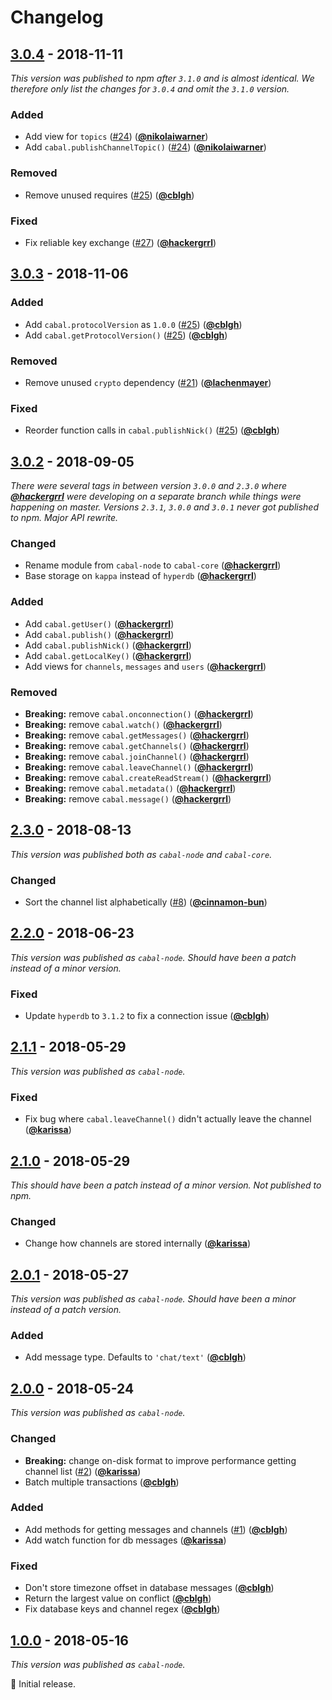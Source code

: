 # Changelog

## [3.0.4] - 2018-11-11

_This version was published to npm after `3.1.0` and is almost identical. We therefore only list the changes for `3.0.4` and omit the `3.1.0` version._

### Added

- Add view for `topics` ([#24](https://github.com/cabal-club/cabal-core/issues/24)) ([**@nikolaiwarner**](https://github.com/nikolaiwarner))
- Add `cabal.publishChannelTopic()` ([#24](https://github.com/cabal-club/cabal-core/issues/24)) ([**@nikolaiwarner**](https://github.com/nikolaiwarner))

### Removed

- Remove unused requires ([#25](https://github.com/cabal-club/cabal-core/issues/25)) ([**@cblgh**](https://github.com/cblgh))

### Fixed

- Fix reliable key exchange ([#27](https://github.com/cabal-club/cabal-core/issues/27)) ([**@hackergrrl**](https://github.com/hackergrrl))

## [3.0.3] - 2018-11-06

### Added

- Add `cabal.protocolVersion` as `1.0.0` ([#25](https://github.com/cabal-club/cabal-core/issues/25)) ([**@cblgh**](https://github.com/cblgh))
- Add `cabal.getProtocolVersion()` ([#25](https://github.com/cabal-club/cabal-core/issues/25)) ([**@cblgh**](https://github.com/cblgh))

### Removed

- Remove unused `crypto` dependency ([#21](https://github.com/cabal-club/cabal-core/issues/21)) ([**@lachenmayer**](https://github.com/lachenmayer))

### Fixed

- Reorder function calls in `cabal.publishNick()` ([#25](https://github.com/cabal-club/cabal-core/issues/25)) ([**@cblgh**](https://github.com/cblgh))

## [3.0.2] - 2018-09-05

_There were several tags in between version `3.0.0` and `2.3.0` where [**@hackergrrl**](https://github.com/hackergrrl) were developing on a separate branch while things were happening on master. Versions `2.3.1`, `3.0.0` and `3.0.1` never got published to npm. Major API rewrite._

### Changed

- Rename module from `cabal-node` to `cabal-core` ([**@hackergrrl**](https://github.com/hackergrrl))
- Base storage on `kappa` instead of `hyperdb` ([**@hackergrrl**](https://github.com/hackergrrl))

### Added

- Add `cabal.getUser()` ([**@hackergrrl**](https://github.com/hackergrrl))
- Add `cabal.publish()` ([**@hackergrrl**](https://github.com/hackergrrl))
- Add `cabal.publishNick()` ([**@hackergrrl**](https://github.com/hackergrrl))
- Add `cabal.getLocalKey()` ([**@hackergrrl**](https://github.com/hackergrrl))
- Add views for `channels`, `messages` and `users` ([**@hackergrrl**](https://github.com/hackergrrl))

### Removed

- **Breaking:** remove `cabal.onconnection()` ([**@hackergrrl**](https://github.com/hackergrrl))
- **Breaking:** remove `cabal.watch()` ([**@hackergrrl**](https://github.com/hackergrrl))
- **Breaking:** remove `cabal.getMessages()` ([**@hackergrrl**](https://github.com/hackergrrl))
- **Breaking:** remove `cabal.getChannels()` ([**@hackergrrl**](https://github.com/hackergrrl))
- **Breaking:** remove `cabal.joinChannel()` ([**@hackergrrl**](https://github.com/hackergrrl))
- **Breaking:** remove `cabal.leaveChannel()` ([**@hackergrrl**](https://github.com/hackergrrl))
- **Breaking:** remove `cabal.createReadStream()` ([**@hackergrrl**](https://github.com/hackergrrl))
- **Breaking:** remove `cabal.metadata()` ([**@hackergrrl**](https://github.com/hackergrrl))
- **Breaking:** remove `cabal.message()` ([**@hackergrrl**](https://github.com/hackergrrl))

## [2.3.0] - 2018-08-13

_This version was published both as `cabal-node` and `cabal-core`._

### Changed

- Sort the channel list alphabetically ([#8](https://github.com/cabal-club/cabal-core/issues/8)) ([**@cinnamon-bun**](https://github.com/cinnamon-bun))

## [2.2.0] - 2018-06-23

_This version was published as `cabal-node`. Should have been a patch instead of a minor version._

### Fixed

- Update `hyperdb` to `3.1.2` to fix a connection issue ([**@cblgh**](https://github.com/cblgh))

## [2.1.1] - 2018-05-29

_This version was published as `cabal-node`._

### Fixed

- Fix bug where `cabal.leaveChannel()` didn't actually leave the channel ([**@karissa**](https://github.com/karissa))

## [2.1.0] - 2018-05-29

_This should have been a patch instead of a minor version. Not published to npm._

### Changed

- Change how channels are stored internally ([**@karissa**](https://github.com/karissa))

## [2.0.1] - 2018-05-27

_This version was published as `cabal-node`. Should have been a minor instead of a patch version._

### Added

- Add message type. Defaults to `'chat/text'` ([**@cblgh**](https://github.com/cblgh))

## [2.0.0] - 2018-05-24

_This version was published as `cabal-node`._

### Changed

- **Breaking:** change on-disk format to improve performance getting channel list ([#2](https://github.com/cabal-club/cabal-core/issues/2)) ([**@karissa**](https://github.com/karissa))
- Batch multiple transactions ([**@cblgh**](https://github.com/cblgh))

### Added

- Add methods for getting messages and channels ([#1](https://github.com/cabal-club/cabal-core/issues/1)) ([**@cblgh**](https://github.com/cblgh))
- Add watch function for db messages ([**@karissa**](https://github.com/karissa))

### Fixed

- Don't store timezone offset in database messages ([**@cblgh**](https://github.com/cblgh))
- Return the largest value on conflict ([**@cblgh**](https://github.com/cblgh))
- Fix database keys and channel regex ([**@cblgh**](https://github.com/cblgh))

## [1.0.0] - 2018-05-16

_This version was published as `cabal-node`._

:seedling: Initial release.

[3.0.4]: https://github.com/cabal-club/cabal-core/compare/v3.0.3...v3.0.4

[3.0.3]: https://github.com/cabal-club/cabal-core/compare/v3.0.2...v3.0.3

[3.0.2]: https://github.com/cabal-club/cabal-core/compare/v2.3.0...v3.0.2

[2.3.0]: https://github.com/cabal-club/cabal-core/compare/v2.2.0...v2.3.0

[2.2.0]: https://github.com/cabal-club/cabal-core/compare/v2.1.1...v2.2.0

[2.1.1]: https://github.com/cabal-club/cabal-core/compare/v2.1.0...v2.1.1

[2.1.0]: https://github.com/cabal-club/cabal-core/compare/v2.0.1...v2.1.0

[2.0.1]: https://github.com/cabal-club/cabal-core/compare/v2.0.0...v2.0.1

[2.0.0]: https://github.com/cabal-club/cabal-core/compare/v1.0.0...v2.0.0

[1.0.0]: https://github.com/cabal-club/cabal-core/releases/tag/v1.0.0
